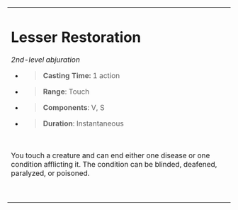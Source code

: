 <table><tbody><tr class="odd"><td><h1 id="lesser-restoration"><strong>Lesser Restoration</strong></h1><p><em>2nd-level abjuration</em></p><ul><li><blockquote><p><strong>Casting Time:</strong> 1 action</p></blockquote></li><li><blockquote><p><strong>Range</strong>: Touch</p></blockquote></li><li><blockquote><p><strong>Components</strong>: V, S</p></blockquote></li><li><blockquote><p><strong>Duration</strong>: Instantaneous</p></blockquote></li></ul><p> </p><p>You touch a creature and can end either one disease or one condition afflicting it. The condition can be blinded, deafened, paralyzed, or poisoned.</p><p> </p></td></tr></tbody></table>